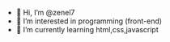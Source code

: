 - 👋 Hi, I’m @zenel7
- 👀 I’m interested in programming (front-end)
- 🌱 I’m currently learning html,css,javascript


<!---
zenel7/zenel7 is a ✨ special ✨ repository because its `README.md` (this file) appears on your GitHub profile.
You can click the Preview link to take a look at your changes.
--->
